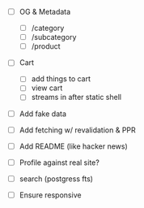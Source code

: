 - [ ] OG & Metadata

  - [ ] /category
  - [ ] /subcategory
  - [ ] /product

- [ ] Cart
  - [ ] add things to cart
  - [ ] view cart
  - [ ] streams in after static shell
- [ ] Add fake data
- [ ] Add fetching w/ revalidation & PPR
- [ ] Add README (like hacker news)
- [ ] Profile against real site?
- [ ] search (postgress fts)
- [ ] Ensure responsive